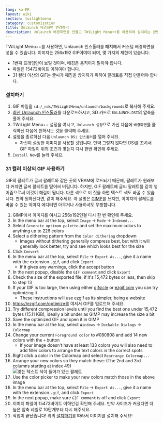 ```yaml
---
lang: ko-KR
layout: wiki
section: twilightmenu
category: customization
title: Unlaunch 배경화면 변경하기
description: Unlaunch 배경화면을 만들고 TWiLight Menu++를 이용하여 설치하는 방법
---
```


TWiLight Menu++를 사용하면, Unlaunch 인스톨러를 패치해서 커스텀 배경화면을 넣을 수 있습니다. 이미지는 256x192 GIF이여야 되며, 몇 가지의 제한이 있습니다.
- 1번째 프레임만이 보일 것이며, 배경은 움직이지 말아야 합니다.
- 파일은 15472바이트 이하여야 합니다.
- 31 컬러 이상의 GIF는 글씨가 깨짐을 방지하기 위하여 팔레트를 직접 만들어야 합니다.

### 설치하기
1. GIF 파일을 `sd:/_nds/TWiLightMenu/unlaunch/backgrounds`로 복사해 주세요.
1. [최신 Unlaunch 인스톨러](https://problemkaputt.de/unlaunch.zip)를 다운로드하시고, SD 카드로 `UNLAUNCH.DSI`의 압축을 풀어 주세요.
1. TWiLight Menu++ 설정을 여시고, `Unlaunch 설정`으로 가신 다음에 `배경화면`를 클릭하신 다음에 윈하시는 것을 클릭해 주세요.
1. 설정을 종료하신 다음 `Unlaunch DSi 인스톨러`를 열어 주세요.
   - 자신이 설정한 이미지를 사용할 것입니다. 만약 그렇지 않다면 DSi를 끄셔서 GIF 파일이 위의 조건과 맟는지 다시 한번 확인해 주세요.
1. `Install Now`를 눌러 주세요.

### 31 컬러 이상의 GIF 사용하기
GIF의 팔레트가 글씨 팔레트와 같은 곳의 VRAM에 로드되기 때문에, 팔레트가 원래보다 커지면 글씨 팔레트를 떺어써 버립니다. 하지만, GIF 팔레트에 글씨 팔레트를 같이 넣어줌으로써 이것이 해결이 됩니다. 다른 색으로 이 짓을 하면 텍스트 색도 바꿀 수 있습니다. 만약 원하신다면, 같이 해주세요. 이 설명은 [GIMP](https://gimp.org)를 쓰지만, 이미지의 팔레트를 바꿀 수 있는 이미지 에디터면 아무거나 사용하셔도 무방합니다.
1. GIMP에서 이미지를 여시고 256x192인걸 다시 한 번 확인해 주세요.
1. In the menu bar at the top, select `Image` -> `Mode` -> `Indexed...`
1. Select `Generate optimum palette` and set the maximum colors to anything up to 226 colors
1. Select a dithering pattern from the `Color dithering` dropdown
   - Images without dithering generally compress best, but with it will generally look better, try and see which looks best for the size
1. Click `Convert`
1. In the menu bar at the top, select `File` -> `Export As...`, give it a name with the extension `.gif`, and click `Export`
   - If it gives any warnings, click the accept button
1. In the next popup, disable the `GIF comment` and click `Export`
1. Check the size of the exported file, if it's 15,472 bytes or less, then skip to step 13
1. If your GIF is too large, then using either [gifsicle](http://www.lcdf.org/gifsicle/) or [ezgif.com](https://ezgif.com/optimize) you can try optimizing it
   - These instructions will use ezgif as its simpler, being a website
1. https://ezgif.com/optimize를 여셔서 GIF를 업로드해 주세요.
1. Try different compression levels until you find the best one under 15,472 bytes (15.11 KiB), ideally a bit under as GIMP may increase the size a bit
1. Save the optimized GIF and open it in GIMP
1. In the menu bar at the top, select `Windows` -> `Dockable Dialogs` -> `Colormap`
1. Change your current `Foreground color` to #080808 and add 14 new colors with the `+` button
    - If your image doesn't have at least 133 colors you will also need to add filler colors to arrange the text colors in the correct spots
1. Right click a color in the Colormap and select `Rearrange Colormap...`
1. Arrange your new colors so they match these: (The 2nd and 3rd columns starting at index 49)<br> ![맞는 텍스트 색이 들어가 있는 팔레트](https://cdn.discordapp.com/attachments/614278143527878658/770777177904906240/unlaunch-palette.png)
1. Use the color picker to make your new colors match those in the above image
1. In the menu bar at the top, select `File` -> `Export As...`, give it a name with the extension `.gif`, and click `Export`
1. In the next popup, make sure `GIF comment` is off and click `Export`
1. 이미지 파일이 15472바이트 이하인걸 확인해 주세요. 만약 사이즈가 커졌다면 더 높은 압축 레벨로 10단계부터 다시 해주세요.
1. 작업이 끝났습니다! 위의 [설치하기](#installing)를 따라서 이미지를 설치해 주세요!
